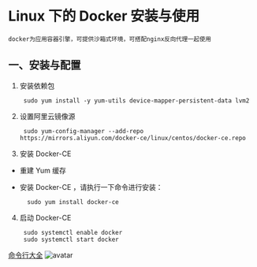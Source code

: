 # Linux 下的 Docker 安装与使用

    docker为应用容器引擎，可提供沙箱式环境，可搭配nginx反向代理一起使用

## 一、安装与配置

1. 安装依赖包

        sudo yum install -y yum-utils device-mapper-persistent-data lvm2
        
2. 设置阿里云镜像源

        sudo yum-config-manager --add-repo https://mirrors.aliyun.com/docker-ce/linux/centos/docker-ce.repo
        
3. 安装 Docker-CE

+ 重建 Yum 缓存
+ 安装 Docker-CE ，请执行一下命令进行安装：

        sudo yum install docker-ce
        
4. 启动 Docker-CE

        sudo systemctl enable docker
        sudo systemctl start docker

[命令行大全](https://www.runoob.com/docker/docker-command-manual.html)
![avatar](http://img3.imgtn.bdimg.com/it/u=4161548211,506321560&fm=15&gp=0.jpg)

